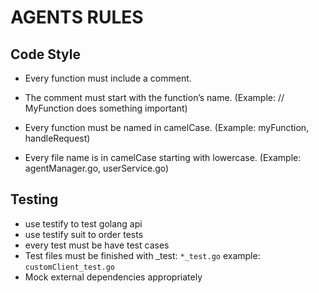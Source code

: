 # AGENTS RULES

## Code Style

- Every function must include a comment.
- The comment must start with the function’s name.
(Example: // MyFunction does something important)

- Every function must be named in camelCase.
(Example: myFunction, handleRequest)

- Every file name is in camelCase starting with lowercase.
(Example: agentManager.go, userService.go)

## Testing

- use testify to test golang api
- use testify suit to order tests
- every test must be have test cases 
- Test files must be finished with _test: `*_test.go`
  example: `customClient_test.go`
- Mock external dependencies appropriately